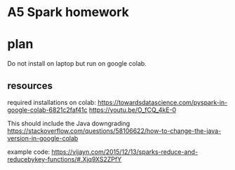 # A5 Spark homework
# plan
Do not install on laptop but run on google colab.
## resources

required installations on colab:
https://towardsdatascience.com/pyspark-in-google-colab-6821c2faf41c
https://youtu.be/O_fCQ_4kE-0

This should include the Java downgrading
https://stackoverflow.com/questions/58106622/how-to-change-the-java-version-in-google-colab

example code:
https://vijayn.com/2015/12/13/sparks-reduce-and-reducebykey-functions/#.Xjq9XS2ZPfY
